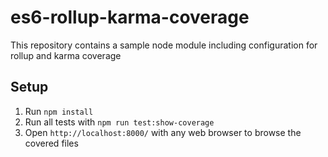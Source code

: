 # es6-rollup-karma-coverage
This repository contains a sample node module including configuration for rollup and karma coverage

## Setup
1. Run `npm install`
2. Run all tests with `npm run test:show-coverage`
3. Open `http://localhost:8000/` with any web browser to browse the covered files

